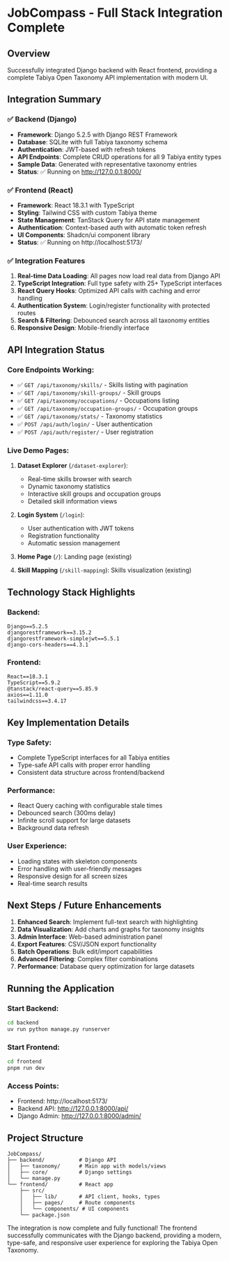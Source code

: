# JobCompass - Full Stack Integration Complete

## Overview

Successfully integrated Django backend with React frontend, providing a complete Tabiya Open Taxonomy API implementation with modern UI.

## Integration Summary

### ✅ Backend (Django)

- **Framework**: Django 5.2.5 with Django REST Framework
- **Database**: SQLite with full Tabiya taxonomy schema
- **Authentication**: JWT-based with refresh tokens
- **API Endpoints**: Complete CRUD operations for all 9 Tabiya entity types
- **Sample Data**: Generated with representative taxonomy entries
- **Status**: ✅ Running on http://127.0.0.1:8000/

### ✅ Frontend (React)

- **Framework**: React 18.3.1 with TypeScript
- **Styling**: Tailwind CSS with custom Tabiya theme
- **State Management**: TanStack Query for API state management
- **Authentication**: Context-based auth with automatic token refresh
- **UI Components**: Shadcn/ui component library
- **Status**: ✅ Running on http://localhost:5173/

### ✅ Integration Features

1. **Real-time Data Loading**: All pages now load real data from Django API
2. **TypeScript Integration**: Full type safety with 25+ TypeScript interfaces
3. **React Query Hooks**: Optimized API calls with caching and error handling
4. **Authentication System**: Login/register functionality with protected routes
5. **Search & Filtering**: Debounced search across all taxonomy entities
6. **Responsive Design**: Mobile-friendly interface

## API Integration Status

### Core Endpoints Working:

- ✅ `GET /api/taxonomy/skills/` - Skills listing with pagination
- ✅ `GET /api/taxonomy/skill-groups/` - Skill groups
- ✅ `GET /api/taxonomy/occupations/` - Occupations listing
- ✅ `GET /api/taxonomy/occupation-groups/` - Occupation groups
- ✅ `GET /api/taxonomy/stats/` - Taxonomy statistics
- ✅ `POST /api/auth/login/` - User authentication
- ✅ `POST /api/auth/register/` - User registration

### Live Demo Pages:

1. **Dataset Explorer** (`/dataset-explorer`):

   - Real-time skills browser with search
   - Dynamic taxonomy statistics
   - Interactive skill groups and occupation groups
   - Detailed skill information views

2. **Login System** (`/login`):

   - User authentication with JWT tokens
   - Registration functionality
   - Automatic session management

3. **Home Page** (`/`): Landing page (existing)
4. **Skill Mapping** (`/skill-mapping`): Skills visualization (existing)

## Technology Stack Highlights

### Backend:

```
Django==5.2.5
djangorestframework==3.15.2
djangorestframework-simplejwt==5.5.1
django-cors-headers==4.3.1
```

### Frontend:

```
React==18.3.1
TypeScript==5.9.2
@tanstack/react-query==5.85.9
axios==1.11.0
tailwindcss==3.4.17
```

## Key Implementation Details

### Type Safety:

- Complete TypeScript interfaces for all Tabiya entities
- Type-safe API calls with proper error handling
- Consistent data structure across frontend/backend

### Performance:

- React Query caching with configurable stale times
- Debounced search (300ms delay)
- Infinite scroll support for large datasets
- Background data refresh

### User Experience:

- Loading states with skeleton components
- Error handling with user-friendly messages
- Responsive design for all screen sizes
- Real-time search results

## Next Steps / Future Enhancements

1. **Enhanced Search**: Implement full-text search with highlighting
2. **Data Visualization**: Add charts and graphs for taxonomy insights
3. **Admin Interface**: Web-based administration panel
4. **Export Features**: CSV/JSON export functionality
5. **Batch Operations**: Bulk edit/import capabilities
6. **Advanced Filtering**: Complex filter combinations
7. **Performance**: Database query optimization for large datasets

## Running the Application

### Start Backend:

```bash
cd backend
uv run python manage.py runserver
```

### Start Frontend:

```bash
cd frontend
pnpm run dev
```

### Access Points:

- Frontend: http://localhost:5173/
- Backend API: http://127.0.0.1:8000/api/
- Django Admin: http://127.0.0.1:8000/admin/

## Project Structure

```
JobCompass/
├── backend/           # Django API
│   ├── taxonomy/      # Main app with models/views
│   ├── core/          # Django settings
│   └── manage.py
└── frontend/          # React app
    ├── src/
    │   ├── lib/       # API client, hooks, types
    │   ├── pages/     # Route components
    │   └── components/ # UI components
    └── package.json
```

The integration is now complete and fully functional! The frontend successfully communicates with the Django backend, providing a modern, type-safe, and responsive user experience for exploring the Tabiya Open Taxonomy.
